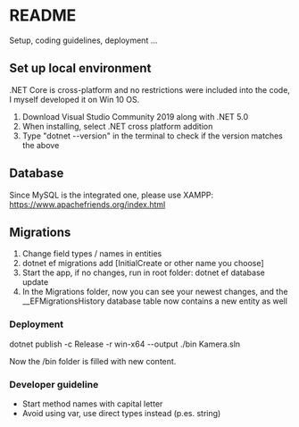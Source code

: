 ﻿# README #
Setup, coding guidelines, deployment ...

## Set up local environment
.NET Core is cross-platform and no restrictions were included into the code, I myself developed it on Win 10 OS.

1. Download Visual Studio Community 2019 along with .NET 5.0
2. When installing, select .NET cross platform addition
3. Type "dotnet --version" in the terminal to check if the version matches the above

## Database
Since MySQL is the integrated one, please use XAMPP: https://www.apachefriends.org/index.html

## Migrations
1. Change field types / names in entities
2. dotnet ef migrations add [InitialCreate or other name you choose]
3. Start the app, if no changes, run in root folder: dotnet ef database update
4. In the Migrations folder, now you can see your newest changes, and the __EFMigrationsHistory database table now contains a new entity as well

### Deployment
dotnet publish -c Release -r win-x64 --output ./bin Kamera.sln

Now the /bin folder is filled with new content.

### Developer guideline ###

* Start method names with capital letter
* Avoid using var, use direct types instead (p.es. string)
